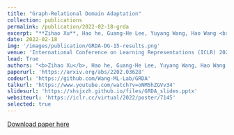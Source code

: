 ```yaml
---
title: "Graph-Relational Domain Adaptation"
collection: publications
permalink: /publication/2022-02-18-grda
excerpt: "**Zihao Xu**, Hao he, Guang-He Lee, Yuyang Wang, Hao Wang <br>[[pdf]](https://arxiv.org/abs/2202.03628) [[code and data]](https://github.com/Wang-ML-Lab/GRDA) [[TPT-48 dataset]](https://shsjxzh.github.io/files/TPT-48.zip) [[talk]](https://www.youtube.com/watch?v=oNM5hZGVv34) [[slides]](https://shsjxzh.github.io/files/GRDA_slides.pptx) [[website]](https://iclr.cc/virtual/2022/poster/7145)<br>"
date: 2022-02-18
img: '/images/publication/GRDA-DG-15-results.png'
venue: 'International Conference on Learning Representations (ICLR) 2022'
lead: True
authors: "<b>Zihao Xu</b>, Hao he, Guang-He Lee, Yuyang Wang, Hao Wang "
paperurl: 'https://arxiv.org/abs/2202.03628'
codeurl: 'https://github.com/Wang-ML-Lab/GRDA'
talkurl: 'https://www.youtube.com/watch?v=oNM5hZGVv34'
slidesurl: 'https://shsjxzh.github.io/files/GRDA_slides.pptx'
websiteurl: 'https://iclr.cc/virtual/2022/poster/7145'
selected: true
---
```


<a href='https://arxiv.org/abs/2202.03628'>Download paper here</a>

<!-- My first top conference paper in the field of domain adaptation. [pdf](https://arxiv.org/abs/2202.03628)[code and data](https://github.com/Wang-ML-Lab/GRDA)[TPT-48 dataset](https://shsjxzh.github.io/files/TPT-48.zip)[talk](https://www.youtube.com/watch?v=oNM5hZGVv34)[slides](https://shsjxzh.github.io/files/GRDA_slides.pptx)[website](https://iclr.cc/virtual/2022/poster/7145). -->
